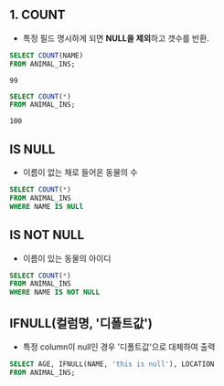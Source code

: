 


## 1. COUNT  

  * 특정 필드 명시하게 되면 **NULL을 제외**하고 갯수를 반환.  
```sql
SELECT COUNT(NAME)
FROM ANIMAL_INS;
```

```
99
```

```sql
SELECT COUNT(*)
FROM ANIMAL_INS;
```

```
100
```


## IS NULL  

  * 이름이 없는 채로 들어온 동물의 수  
  
```sql
SELECT COUNT(*)
FROM ANIMAL_INS
WHERE NAME IS NULl
```


## IS NOT NULL  
  * 이름이 있는 동물의 아이디  
  
```sql
SELECT COUNT(*)
FROM ANIMAL_INS
WHERE NAME IS NOT NULL
```

## IFNULL(컬럼명, '디폴트값')  
  * 특정 column이 null인 경우 '디폴트값'으로 대체하여 출력  
  
```sql
SELECT AGE, IFNULL(NAME, 'this is null'), LOCATION
FROM ANIMAL_INS;
```




